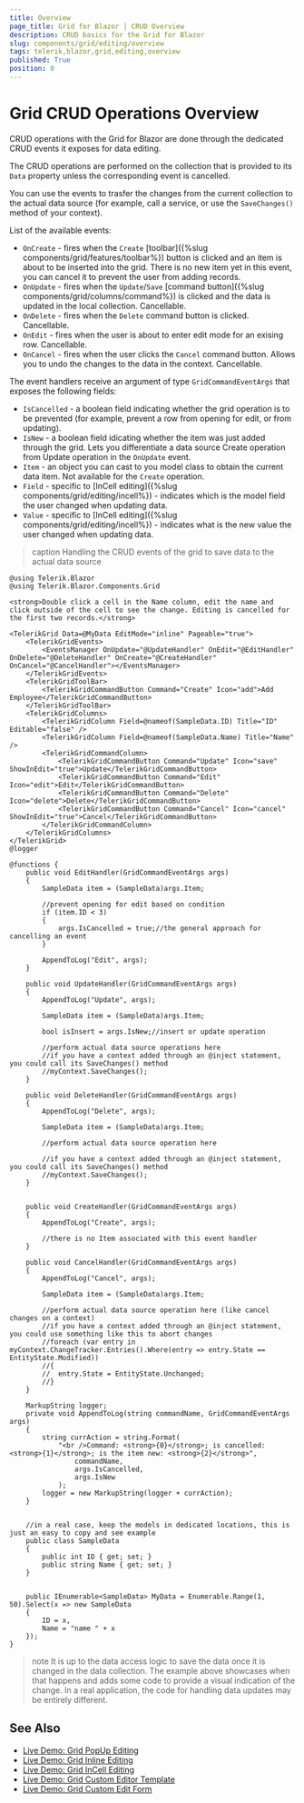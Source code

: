 ```yaml
---
title: Overview
page_title: Grid for Blazor | CRUD Overview
description: CRUD basics for the Grid for Blazor
slug: components/grid/editing/overview
tags: telerik,blazor,grid,editing,overview
published: True
position: 0
---
```


# Grid CRUD Operations Overview

CRUD operations with the Grid for Blazor are done through the dedicated CRUD events it exposes for data editing.

The CRUD operations are performed on the collection that is provided to its `Data` property unless the corresponding event is cancelled.

You can use the events to trasfer the changes from the current collection to the actual data source (for example, call a service, or use the `SaveChanges()` method of your context).

List of the available events:

* `OnCreate` - fires when the `Create` [toolbar]({%slug components/grid/features/toolbar%}) button is clicked and an item is about to be inserted into the grid. There is no new item yet in this event, you can cancel it to prevent the user from adding records.
* `OnUpdate` - fires when the `Update`/`Save` [command button]({%slug components/grid/columns/command%}) is clicked and the data is updated in the local collection. Cancellable.
* `OnDelete` - fires when the `Delete` command button is clicked. Cancellable.
* `OnEdit` - fires when the user is about to enter edit mode for an exising row. Cancellable.
* `OnCancel` - fires when the user clicks the `Cancel` command button. Allows you to undo the changes to the data in the context. Cancellable.

The event handlers receive an argument of type `GridCommandEventArgs` that exposes the following fields:

* `IsCancelled` - a boolean field indicating whether the grid operation is to be prevented (for example, prevent a row from opening for edit, or from updating).
* `IsNew` - a boolean field idicating whether the item was just added through the grid. Lets you differentiate a data source Create operation from Update operation in the `OnUpdate` event.
* `Item` - an object you can cast to you model class to obtain the current data item. Not available for the `Create` operation.
* `Field` - specific to [InCell editing]({%slug components/grid/editing/incell%}) - indicates which is the model field the user changed when updating data.
* `Value` - specific to [InCell editing]({%slug components/grid/editing/incell%}) - indicates what is the new value the user changed when updating data.

>caption Handling the CRUD events of the grid to save data to the actual data source

````CSHTML
@using Telerik.Blazor
@using Telerik.Blazor.Components.Grid

<strong>Double click a cell in the Name column, edit the name and click outside of the cell to see the change. Editing is cancelled for the first two records.</strong>

<TelerikGrid Data=@MyData EditMode="inline" Pageable="true">
	<TelerikGridEvents>
		<EventsManager OnUpdate="@UpdateHandler" OnEdit="@EditHandler" OnDelete="@DeleteHandler" OnCreate="@CreateHandler" OnCancel="@CancelHandler"></EventsManager>
	</TelerikGridEvents>
	<TelerikGridToolBar>
		<TelerikGridCommandButton Command="Create" Icon="add">Add Employee</TelerikGridCommandButton>
	</TelerikGridToolBar>
	<TelerikGridColumns>
		<TelerikGridColumn Field=@nameof(SampleData.ID) Title="ID" Editable="false" />
		<TelerikGridColumn Field=@nameof(SampleData.Name) Title="Name" />
		<TelerikGridCommandColumn>
			<TelerikGridCommandButton Command="Update" Icon="save" ShowInEdit="true">Update</TelerikGridCommandButton>
			<TelerikGridCommandButton Command="Edit" Icon="edit">Edit</TelerikGridCommandButton>
			<TelerikGridCommandButton Command="Delete" Icon="delete">Delete</TelerikGridCommandButton>
			<TelerikGridCommandButton Command="Cancel" Icon="cancel" ShowInEdit="true">Cancel</TelerikGridCommandButton>
		</TelerikGridCommandColumn>
	</TelerikGridColumns>
</TelerikGrid>
@logger

@functions {
	public void EditHandler(GridCommandEventArgs args)
	{
		SampleData item = (SampleData)args.Item;

		//prevent opening for edit based on condition
		if (item.ID < 3)
		{
			args.IsCancelled = true;//the general approach for cancelling an event
		}

		AppendToLog("Edit", args);
	}

	public void UpdateHandler(GridCommandEventArgs args)
	{
		AppendToLog("Update", args);

		SampleData item = (SampleData)args.Item;

		bool isInsert = args.IsNew;//insert or update operation
		
		//perform actual data source operations here
		//if you have a context added through an @inject statement, you could call its SaveChanges() method
		//myContext.SaveChanges();
	}

	public void DeleteHandler(GridCommandEventArgs args)
	{
		AppendToLog("Delete", args);

		SampleData item = (SampleData)args.Item;

		//perform actual data source operation here
		
		//if you have a context added through an @inject statement, you could call its SaveChanges() method
		//myContext.SaveChanges();
	}


	public void CreateHandler(GridCommandEventArgs args)
	{
		AppendToLog("Create", args);

		//there is no Item associated with this event handler
	}

	public void CancelHandler(GridCommandEventArgs args)
	{
		AppendToLog("Cancel", args);

		SampleData item = (SampleData)args.Item;

		//perform actual data source operation here (like cancel changes on a context)
		//if you have a context added through an @inject statement, you could use something like this to abort changes
		//foreach (var entry in myContext.ChangeTracker.Entries().Where(entry => entry.State == EntityState.Modified))
		//{
		//	entry.State = EntityState.Unchanged;
		//}
	}

	MarkupString logger;
	private void AppendToLog(string commandName, GridCommandEventArgs args)
	{
		string currAction = string.Format(
			"<br />Command: <strong>{0}</strong>; is cancelled: <strong>{1}</strong>; is the item new: <strong>{2}</strong>",
				commandName,
				args.IsCancelled,
				args.IsNew
			);
		logger = new MarkupString(logger + currAction);
	}
	

	//in a real case, keep the models in dedicated locations, this is just an easy to copy and see example
	public class SampleData
	{
		public int ID { get; set; }
		public string Name { get; set; }
	}


	public IEnumerable<SampleData> MyData = Enumerable.Range(1, 50).Select(x => new SampleData
	{
		ID = x,
		Name = "name " + x
	});
}
````


>note It is up to the data access logic to save the data once it is changed in the data collection. The example above showcases when that happens and adds some code to provide a visual indication of the change. In a real application, the code for handling data updates may be entirely different.

## See Also

  * [Live Demo: Grid PopUp Editing](https://demos.telerik.com/blazor-ui/grid/popupediting)
  * [Live Demo: Grid Inline Editing](https://demos.telerik.com/blazor-ui/grid/inlineediting)
  * [Live Demo: Grid InCell Editing](https://demos.telerik.com/blazor-ui/grid/incellediting)
  * [Live Demo: Grid Custom Editor Template](https://demos.telerik.com/blazor-ui/grid/customeditor)
  * [Live Demo: Grid Custom Edit Form](https://demos.telerik.com/blazor-ui/grid/customformedit)
  
  